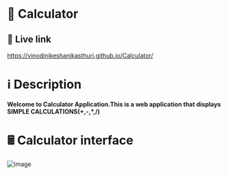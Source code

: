 # 🔢 Calculator

## 🔗 Live link

https://vinodinikeshanikasthuri.github.io/Calculator/

# ℹ️ Description

#### Welcome to Calculator Application.This is a web application that displays SIMPLE CALCULATIONS(+,-,*,/)

# 🖩 Calculator interface
![image](https://github.com/VinodiNikeshaniKasthuri/Calculator/assets/140379202/8b8377a2-5f8a-480f-ad23-95c5152fa216)

